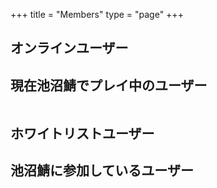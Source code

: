 +++
title = "Members"
type = "page"
+++


<section class="section" id="online-users">
    <div class="container">
        <h1 class="title">オンラインユーザー</h1>
        <h2 class="subtitle">現在池沼鯖でプレイ中のユーザー</h2>
        <div class="columns is-multiline is-mobile" id="online-users-list">
        </div>
    </div>
</section>

<section class="section" id="whitelist-users">
    <div class="container">
        <h1 class="title">ホワイトリストユーザー</h1>
        <h2 class="subtitle">池沼鯖に参加しているユーザー</h2>
        <div class="columns is-multiline is-mobile" id="whitelist-users-list">
        </div>
    </div>
</section>

<script>
(window.onload = function() {
    function paddingZero(n) {
        return n > 9 ? n : '0' + n;
    }
    function minecraft_uuid2twitter_sn(uuid){
        var array = [
          { "0fba512a-44dd-4ec4-9ef6-ecb2aa28c38e" :"s0baco" },
          { "f7a3fc3d-f13b-46b6-8d48-d06de506cdb5" :"s0baco" },
          { "df96c622-655d-41d2-ac73-39a8ee195104" :"CUP_dadapo" },
          { "58f12a1c-1989-4f3b-9182-1ff23bd5d251" :"nagisberry" },
          { "e8e2ea61-af44-468d-9bd6-6f6903c110dd" :"eai04191" },
          { "efcd84f7-65c7-4803-ad2e-6f7b6fa7a66c" :"nagisberry" },
          { "d6692e9d-4ea1-4074-ba74-14f013b8db37" :"benntann_RX" },
          { "2cc26e6b-4fc0-4086-8527-0753fb48d5d3" :"Angelfall1229" },
          { "8a030347-3955-4899-98ea-f9fc0bfa079f" :"automatic_penis" },
          { "593fd0a2-482d-46ee-b9a8-980414a5e9d7" :"IV_C_LI" },
          { "4993972d-3d99-4f77-b490-c13aac5575dc" :"nanase_coder" },
          { "d723b514-850a-44ad-a5bc-474d633275c2" :"fumieval" },
          { "bd117a60-8b8f-4704-bf46-0fbdd5c84a56" :"su2ca" },
          { "d9b34348-01f2-449a-8e03-5dbc3fce21e9" :"CUP_dadapo" },
          { "4f112cce-e958-4ffc-b672-72e2804853cb" :"eai04191" }
        ];
        for(var i = 0; i < array.length; i++) {
            if(array[i][uuid] !== undefined){
                return(array[i][uuid]);
            }
        }
    }

    function subaccount_check(uuid) {
        var array = [
          { "0fba512a-44dd-4ec4-9ef6-ecb2aa28c38e" :true },
          { "efcd84f7-65c7-4803-ad2e-6f7b6fa7a66c" :true },
          { "d9b34348-01f2-449a-8e03-5dbc3fce21e9" :true },
          { "4f112cce-e958-4ffc-b672-72e2804853cb" :true }
        ];
        for(var i = 0; i < array.length; i++) {
            if(array[i][uuid] !== undefined){
                return(array[i][uuid]);
            }
        }
    }

    $.ajax({
        type: 'GET',
        url: 'http://api.chi.show/v1/',
        dataType: 'json',
        success: function(json) {
            var len = json["stats_players"].length;
            $("#whitelist-users h2").append(' (' + len + '人)');
            json["stats_players"].sort(
                function(a, b) {
                    var aName = a["login_time"];
                    var bName = b["login_time"];
                    if (aName < bName) return 1;
                    if (aName > bName) return -1;
                    return 0;
                }
            );

            for (var i = 0; i < len; i++) {
                var name = json["stats_players"][i].name;
                if(name == "Eai"){
                    name = name + '<span class="tag is-success">OP</span>';
                }
                var uuid = json["stats_players"][i].uuid;
                var twitter_sn = minecraft_uuid2twitter_sn(uuid);
                if(twitter_sn == undefined){
                    var twitter_tag = "";
                }else {
                    var twitter_tag = '<p class="subtitle is-6"><a href="https://twitter.com/' + twitter_sn + '">@' + twitter_sn + '</a></p>';
                }
                var subaccount = subaccount_check(uuid);
                if(subaccount == undefined){
                    var subaccount_tag = "";
                }else {
                    var subaccount_tag = '<span class="subaccount">Sub</span>';
                }
                var bust_url = "https://visage.surgeplay.com/bust/512/" + uuid;
                var icon = "https://visage.surgeplay.com/head/512/" + uuid + "";
                var exp_level = json["stats_players"][i].exp_level;
                var exp_perc = new Big(json["stats_players"][i].exp_perc).times(100);
                var food_level = paddingZero(json["stats_players"][i].food_level);
                var health = paddingZero(Math.floor(json["stats_players"][i].health));
                var armor = paddingZero(Math.floor(json["stats_players"][i].armor_rating));
                var playtime = moment(moment() + moment(json["stats_players"][i].playtime, "X")).diff(moment(), 'hours');
                var login_time = moment.unix(json["stats_players"][i].login_time).fromNow();

                var playerdata =
                    '<div class="card column is-12-mobile is-one-third-tablet is-one-quarter-desktop" data-uuid="' + uuid + '">' +
                        '<div class="card-image">' +
                            '<figure class="image is-square">' +
                              '<img class="bust" src="' + bust_url + '">' +
                            '</figure>' +
                        '</div>' +
                        '<div class="card-content">' +
                        subaccount_tag + 
                            '<div class="media">' + 
                                '<div class="media-left">' + 
                                    '<figure class="image is-48x48">' + 
                                        '<img src="' + icon + '">' + 
                                    '</figure>' + 
                                '</div>' + 
                                '<div class="media-content">' + 
                                    '<p class="title is-4">'+ name +'</p>' + 
                                    twitter_tag + 
                                '</div>' + 
                            '</div>' + 
                            '<div class="content">' + 
                                '<progress class="progress is-primary" value="' + exp_perc + '" max="100" ">' + 
                                '</progress><span class="progress-info">Lv' + exp_level + ' - ' + exp_perc + '%</span>' + 
                            '</div>' + 
                        '</div>' +
                        '<footer class="card-footer">' +
                            '<a class="card-footer-item playtime"><i class="fa fa-clock-o" aria-hidden="true"></i>' + playtime + '時間</a>' +
                            '<a class="card-footer-item login_time"><i class="fa fa-calendar" aria-hidden="true"></i>' + login_time + '</a>' +
                        '</footer>' +
                        '<footer class="card-footer">' +
                            '<a class="card-footer-item health" data-value="' + health + '"><img src="https://hydra-media.cursecdn.com/minecraft.gamepedia.com/a/a7/Heart.svg">' + health + '</a>' +
                            '<a class="card-footer-item armor" data-value="' + armor + '"><img src="https://hydra-media.cursecdn.com/minecraft.gamepedia.com/b/b1/Armor.svg">' + armor + '</a>' +
                            '<a class="card-footer-item food_level"data-value="' + food_level + '"><img src="https://hydra-media.cursecdn.com/minecraft.gamepedia.com/6/65/Hunger.svg" >' + food_level + '</a>' +
                        '</footer>' +
                    '</div>';
                
                $("#whitelist-users-list").append(playerdata);
                
                if (json["stats_players"][i].online == 1) {
                    $("#online-users").css("display", "block");
                    $("#online-users-list").prepend(playerdata);
                    $("#online-users-list .card").addClass("is-online");
                }
            }
        }
    });
})();
</script>

